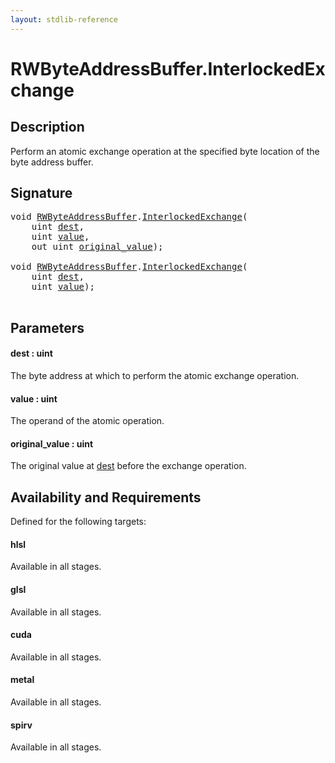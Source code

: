 ```yaml
---
layout: stdlib-reference
---
```


# RWByteAddressBuffer\.InterlockedExchange

## Description

Perform an atomic exchange operation at the specified byte
location of the byte address buffer.



## Signature 

<pre>
<span class="code_keyword">void</span> <a href="../types/rwbyteaddressbuffer-0126d/index" class="code_type">RWByteAddressBuffer</a>.<a href="interlockedexchange-0b">InterlockedExchange</a>(
    <span class="code_keyword">uint</span> <a href="interlockedexchange-0b#decl-dest" class="code_param">dest</a>,
    <span class="code_keyword">uint</span> <a href="interlockedexchange-0b#decl-value" class="code_param">value</a>,
    <span class="code_keyword">out</span> <span class="code_keyword">uint</span> <a href="interlockedexchange-0b#decl-original_value" class="code_param">original_value</a>);

<span class="code_keyword">void</span> <a href="../types/rwbyteaddressbuffer-0126d/index" class="code_type">RWByteAddressBuffer</a>.<a href="interlockedexchange-0b">InterlockedExchange</a>(
    <span class="code_keyword">uint</span> <a href="interlockedexchange-0b#decl-dest" class="code_param">dest</a>,
    <span class="code_keyword">uint</span> <a href="interlockedexchange-0b#decl-value" class="code_param">value</a>);

</pre>

## Parameters

####  <a id="decl-dest"></a>dest  : uint
The byte address at which to perform the atomic exchange operation.

####  <a id="decl-value"></a>value  : uint
The operand of the atomic operation.

####  <a id="decl-original_value"></a>original\_value  : uint
The original value at <span class='code'><a href="interlockedexchange-0b#decl-dest" class="code_param">dest</a></span> before the exchange operation.


## Availability and Requirements

Defined for the following targets:

#### hlsl
Available in all stages.

#### glsl
Available in all stages.

#### cuda
Available in all stages.

#### metal
Available in all stages.

#### spirv
Available in all stages.




